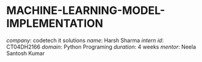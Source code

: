 # MACHINE-LEARNING-MODEL-IMPLEMENTATION


*company*: codetech it solutions
*name*: Harsh Sharma
*intern id*: CT04DH2166
*domain*: Python Programing
*duration*: 4 weeks
*mentor*: Neela Santosh Kumar
